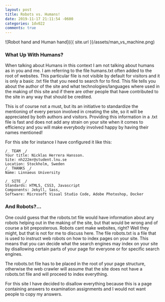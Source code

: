 ```yaml
---
layout: post
title: Robots vs. Humans!
date: 2019-11-17 21:11:54 -0600
categories: 1dv022
comments: true
---
```


![Robot hand and Human hand]({{ site.url }}/assets/man_vs_machine.png)

### What Up With Humans?

When talking about Humans in this context I am not talking about humans as in you and me. I am referring to the file humans.txt often added to the root of websites. This particular file is not visible by default for visitors and it is only a basic .txt file that you need to search for to find. This file tells you about the author of the site and what technologies/languages where used in the making of this site and if there are other people that have contributed to the site in any way that should be credited.

This is of course not a must, but its an initiative to standardize the mentioning of every person involved in creating the site, so it will be appreciated by both authors and visitors. Providing this information in a .txt file is fast and does not add any strain on your site when it comes to efficiency and you will make everybody involved happy by having their names mentioned!

For this site for instance I have configured it like this:

```
/_ TEAM _/
Your title: Nicklas Herrera Hansson.
Site: nh222mr@student.lnu.se
Location: Stockholm, Sweden
/_ THANKS _/
Name: Linnaeus University

/_ SITE _/
Standards: HTML5, CSS3, Javascript
Components: Jekyll, Sass,
Software: Microsoft Visual Studio Code, Adobe Photoshop, Docker
```

### And Robots?...

One could guess that the robots.txt file would have information about any robots helping out in the making of the site, but that would be wrong and of course a bit preposterous. Robots cant make websites, right? Well they might, but that is not for me to discuss here. The file robots.txt is a file that is used to instruct web robots on how to index pages on your site. This means that you can decide what the search engines may index on your site by disallowing certain parts of your page for everyone or for specific search engines.

The robots.txt file has to be placed in the root of your page structure, otherwise the web crawler will assume that the site does not have a robots.txt file and will proceed to index everything.

For this site I have decided to disallow everything because this is a page containing answers to examination assignments and I would not want people to copy my answers.
